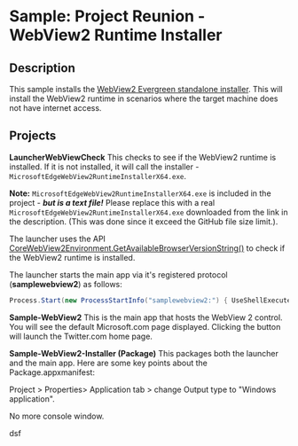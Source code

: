 # Sample: Project Reunion - WebView2 Runtime Installer

## Description

This sample installs the [WebView2 Evergreen standalone installer](https://developer.microsoft.com/en-us/microsoft-edge/webview2/). This will install the WebView2 runtime in scenarios where the target machine does not have internet access.

## Projects

**LauncherWebViewCheck** This checks to see if the WebView2 runtime is installed. If it is not installed, it will call the installer - ```MicrosoftEdgeWebView2RuntimeInstallerX64.exe```.

**Note:** ```MicrosoftEdgeWebView2RuntimeInstallerX64.exe``` is included in the project - _**but is a text file!**_ Please replace this with a real ```MicrosoftEdgeWebView2RuntimeInstallerX64.exe``` downloaded from the link in the description. (This was done since it exceed the GitHub file size limit.).

The launcher uses the API [CoreWebView2Environment.GetAvailableBrowserVersionString()](https://docs.microsoft.com/en-us/dotnet/api/microsoft.web.webview2.core.corewebview2environment.getavailablebrowserversionstring?view=webview2-dotnet-1.0.864.35) to check if the WebView2 runtime is installed.

The launcher starts the main app via it's registered protocol (**samplewebview2**) as follows:

```C#
Process.Start(new ProcessStartInfo("samplewebview2:") { UseShellExecute = true });
```
**Sample-WebView2** This is the main app that hosts the WebView 2 control. You will see the default Microsoft.com page displayed. Clicking the button will launch the Twitter.com home page.

**Sample-WebView2-Installer (Package)** This packages both the launcher and the main app. Here are some key points about the Package.appxmanifest:





Project > Properties> Application tab > change Output type to "Windows application".

No more console window.













dsf













